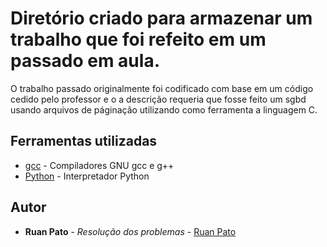 # Diretório criado para armazenar um trabalho que foi refeito em um passado em aula.

O trabalho passado originalmente foi codificado com base em um código cedido pelo professor e o a descrição requeria que fosse feito um sgbd usando arquivos de páginação utilizando como ferramenta a linguagem C.


## Ferramentas utilizadas

* [gcc](https://gcc.gnu.org/) - Compiladores GNU gcc e g++ 
* [Python](https://www.python.org/) - Interpretador Python

## Autor

* **Ruan Pato** - *Resolução dos problemas* - [Ruan Pato](https://github.com/ruanpato)

